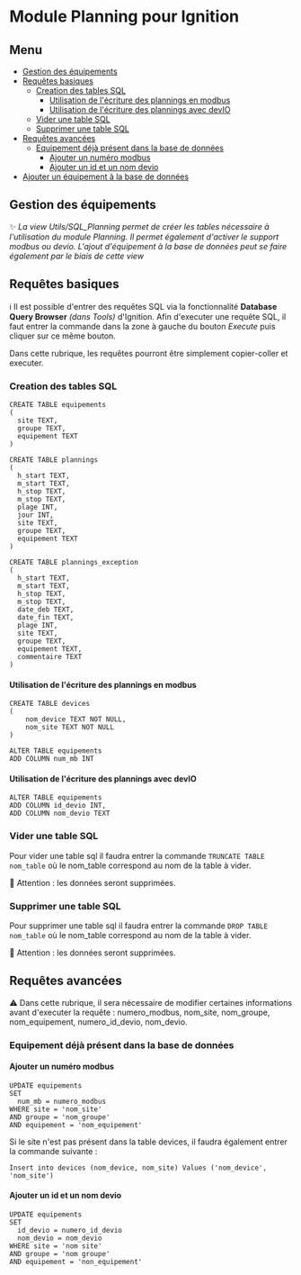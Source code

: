 # Module Planning pour Ignition

## Menu

* [Gestion des équipements](#gestion-des-équipements)
* [Requêtes basiques](#requêtes-basiques)
  - [Creation des tables SQL](#creation-des-tables-sql)
    - [Utilisation de l'écriture des plannings en modbus](#utilisation-de-l'écriture-des-plannings-en-modbus)
    - [Utilisation de l'écriture des plannings avec devIO](#utilisation-de-l'écriture-des-plannings-avec-devio)
  - [Vider une table SQL](#vider-une-table-sql)
  - [Supprimer une table SQL](#supprimer-une-table-sql)
* [Requêtes avancées](#requêtes-avancées)
  - [Equipement déjà présent dans la base de données](#Equipement-déjà-présent-dans-la-base-de-données)
    - [Ajouter un numéro modbus](#ajouter-un-numéro-modbus)
    - [Ajouter un id et un nom devio](#ajouter-un-id-et-un-nom-devio)
* [Ajouter un équipement à la base de données](#ajouter-un-équipement-à-la-base-de-données)

## Gestion des équipements

✨ *La view Utils/SQL_Planning permet de créer les tables nécessaire à l'utilisation du module Planning. Il permet également d'activer le support modbus ou devio. L'ajout d'équipement à la base de données peut se faire également par le biais de cette view*

## Requêtes basiques

ℹ️ Il est possible d'entrer des requêtes SQL via la fonctionnalité **Database Query Browser** *(dans Tools)* d'Ignition. Afin d'executer une requête SQL, il faut entrer la commande dans la zone à gauche du bouton *Execute* puis cliquer sur ce même bouton.

Dans cette rubrique, les requêtes pourront être simplement copier-coller et executer.

### Creation des tables SQL

```
CREATE TABLE equipements
(
  site TEXT,
  groupe TEXT,
  equipement TEXT
)
```

```
CREATE TABLE plannings
(
  h_start TEXT,
  m_start TEXT,
  h_stop TEXT,
  m_stop TEXT,
  plage INT,
  jour INT,
  site TEXT,
  groupe TEXT,
  equipement TEXT
)
```

```
CREATE TABLE plannings_exception
(
  h_start TEXT,
  m_start TEXT,
  h_stop TEXT,
  m_stop TEXT,
  date_deb TEXT,
  date_fin TEXT,
  plage INT,
  site TEXT,
  groupe TEXT,
  equipement TEXT,
  commentaire TEXT
)
```

#### Utilisation de l'écriture des plannings en modbus

```
CREATE TABLE devices
(
    nom_device TEXT NOT NULL,
    nom_site TEXT NOT NULL
)
```

```
ALTER TABLE equipements
ADD COLUMN num_mb INT
```

#### Utilisation de l'écriture des plannings avec devIO

```
ALTER TABLE equipements
ADD COLUMN id_devio INT,
ADD COLUMN nom_devio TEXT
```

### Vider une table SQL

Pour vider une table sql il faudra entrer la commande `TRUNCATE TABLE nom_table` où le nom_table correspond au nom de la table à vider.

🚨 Attention : les données seront supprimées.

### Supprimer une table SQL

Pour supprimer une table sql il faudra entrer la commande `DROP TABLE nom_table` où le nom_table correspond au nom de la table à vider.

🚨 Attention : les données seront supprimées.

## Requêtes avancées

⚠️ Dans cette rubrique, il sera nécessaire de modifier certaines informations avant d'executer la requête : numero_modbus, nom_site, nom_groupe, nom_equipement, numero_id_devio, nom_devio.

### Equipement déjà présent dans la base de données

#### Ajouter un numéro modbus 

```
UPDATE equipements 
SET 
  num_mb = numero_modbus
WHERE site = 'nom_site'
AND groupe = 'nom_groupe'
AND equipement = 'nom_equipement'
```

Si le site n'est pas présent dans la table devices, il faudra également entrer la commande suivante : 
```
Insert into devices (nom_device, nom_site) Values ('nom_device', 'nom_site')
```

#### Ajouter un id et un nom devio

```
UPDATE equipements 
SET 
  id_devio = numero_id_devio
  nom_devio = nom_devio
WHERE site = 'nom site'
AND groupe = 'nom groupe'
AND equipement = 'non_equipement'
```